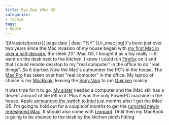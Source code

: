 ```yaml
---
title: Bye Bye iMac G5
categories:
- Techie
tags:
- Apple
---
```


![](/assets/posts/{{ page.date | date: "%Y" }}/r_imac.jpg)It's been just over two years since the Mac invasion of my house began with [my first Mac in over a half-decade](/thingelstad/imac-g5), the sleek 20" iMac G5. I bought it as a toy really -- it went on the desk next to the kitchen. I knew I could run [Firefox](http://www.getfirefox.com/) on it and that I could remote desktop to my "real computer" in the office to do "real things". So it started.
Now the Mac's outnumber the PC's in the house. The [Mac Pro](/thingelstad/mac-pro-in-the-house) has taken over that "real computer" in the office. My laptop of choice is my [MacBook](/thingelstad/macbook), leaving the [Sony Vaio](/thingelstad/new-laptop-sony-vgn-s360) to run [Quicken](http://www.quicken.com/) mainly.

It was time for it to go. [My sister](http://www.myspace.com/delphinia9) needed a computer and the iMac still has a decent amount of life left in it. Plus it was the only PowerPC machine in the house. Apple [announced the switch to Intel](http://news.com.com/Its+Intel+inside+for+Apples+Mac/2009-1006_3-5733937.html) just months after I got the iMac G5. I'm going to hold out for a couple of months to get the [rumored newly redesigned iMac](http://www.appleinsider.com/article.php?id=2582). It should also come with [Leopard](http://www.apple.com/macosx/leopard/). Until then my MacBook is going to be chained to the desk by the kitchen pinch hitting.
